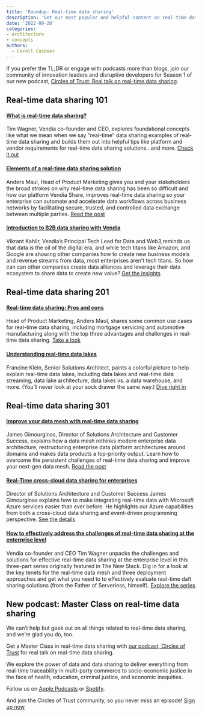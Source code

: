 ```yaml
---
title: 'Roundup: Real-time data sharing'
description: 'Get our most popular and helpful content on real-time data sharing, data lakes, and data mesh in this resource roundup.'
date: '2022-09-20'
categories:
- architecture
- concepts
authors:
  - Caroll Casbeer
---
```


If you prefer the TL;DR or engage with podcasts more than blogs, join our community of innovation leaders and disruptive developers for Season 1 of our new podcast, [Circles of Trust: Real talk on real-time data sharing](https://www.vendia.net/resources/circles-of-trust). 


## Real-time data sharing 101


#### [What is real-time data sharing?](https://www.vendia.net/blog/what-is-real-time-data-sharing)

Tim Wagner, Vendia co-founder and CEO, explores foundational concepts like what we mean when we say “real-time” data sharing examples of real-time data sharing and builds them out into helpful tips like platform and vendor requirements for real-time data sharing solutions…and more. [Check it out](https://www.vendia.net/blog/what-is-real-time-data-sharing)


#### [Elements of a real-time data sharing solution](https://www.vendia.net/blog/real-time-data-sharing-solution-elements) 

Anders Maul, Head of Product Marketing gives you and your stakeholders the broad strokes on why real-time data sharing has been so difficult and how our platform Vendia Share, improves real-time data sharing so your enterprise can automate and accelerate data workflows across business networks by facilitating secure, trusted, and controlled data exchange between multiple parties. [Read the post](https://www.vendia.net/blog/real-time-data-sharing-solution-elements)


#### [Introduction to B2B data sharing with Vendia](https://www.vendia.net/blog/b2b-data-sharing)

Vikrant Kahlir, Vendia’s Principal Tech Lead for Data and Web3, ​​reminds us that data is the oil of the digital era, and while tech titans like Amazon, and Google are showing other companies how to create new business models and revenue streams from data, most enterprises aren’t tech titans. So how can can other companies create data alliances and leverage their data ecosystem to share data to create new value? [Get the insights](https://www.vendia.net/blog/b2b-data-sharing)


## Real-time data sharing 201


#### [Real-time data sharing: Pros and cons](https://www.vendia.net/blog/real-time-data-sharing-pros-cons)

Head of Product Marketing, Anders Maul, shares some common use cases for real-time data sharing, including mortgage servicing and automotive manufacturing along with the top three advantages and challenges in real-time data sharing. [Take a look](https://www.vendia.net/blog/real-time-data-sharing-pros-cons)


#### [Understanding real-time data lakes](https://www.vendia.net/blog/understanding-real-time-data-lakes)

Francine Klein, Senior Solutions Architect, paints a colorful picture to help explain real-time data lakes, including data lakes and real-time data streaming, data lake architecture, data lakes vs. a data warehouse, and more. (You’ll never look at your sock drawer the same way.) [Dive right in](https://www.vendia.net/blog/understanding-real-time-data-lakes)


## Real-time data sharing 301


#### [Improve your data mesh with real-time data sharing](https://www.vendia.net/blog/improve-your-data-mesh)


James Gimourginas, Director of Solutions Architecture and Customer Success, explains how a data mesh rethinks modern enterprise data architecture, restructuring enterprise data platform architectures around domains and makes data products a top-priority output. Learn how to overcome the persistent challenges of real-time data sharing and improve your next-gen data mesh. [Read the post](https://www.vendia.net/blog/improve-your-data-mesh)


#### [Real-Time cross-cloud data sharing for enterprises](https://www.vendia.net/blog/azure-eventing)


Director of Solutions Architecture and Customer Success James Gimourginas explains how to make integrating real-time data with Microsoft Azure services easier than ever before. He highlights our Azure capabilities from both a cross-cloud data sharing and event-driven programming perspective. [See the details](https://www.vendia.net/blog/azure-eventing)


#### [How to effectively address the challenges of real-time data sharing at the enterprise level](https://www.vendia.net/blog/real-time-data-sharing-challenges-for-enterprises)

Vendia co-founder and CEO Tim Wagner unpacks the challenges and solutions for effective real-time data sharing at the enterprise level in this three-part series originally featured in The New Stack. Dig in for a look at the key tenets for the real-time data mesh and three deployment approaches and get what you need to to effectively evaluate real-time daft sharing solutions (from the Father of Serverless, himself). [Explore the series](https://www.vendia.net/blog/real-time-data-sharing-challenges-for-enterprises)


## New podcast: Master Class on real-time data sharing

We can’t help but geek out on all things related to real-time data sharing, and we’re glad you do, too. 

Get a Master Class in real-time data sharing with [our podcast, Circles of Trust](https://www.vendia.net/resources/circles-of-trust) for real talk on real-time data sharing.

We explore the power of data and data sharing to deliver everything from real-time traceability in multi-party commerce to socio-economic justice in the face of health, education, criminal justice, and economic inequities.

Follow us on [Apple Podcasts](https://podcasts.apple.com/us/podcast/circles-of-trust/id1645908970) or [Spotify](https://open.spotify.com/show/49kZwowJkYxjceHIax2zxK?si=8cce88cf367b4ccf).

And join the Circles of Trust community, so you never miss an episode! [Sign up now](https://www.vendia.net/resources/circles-of-trust)
